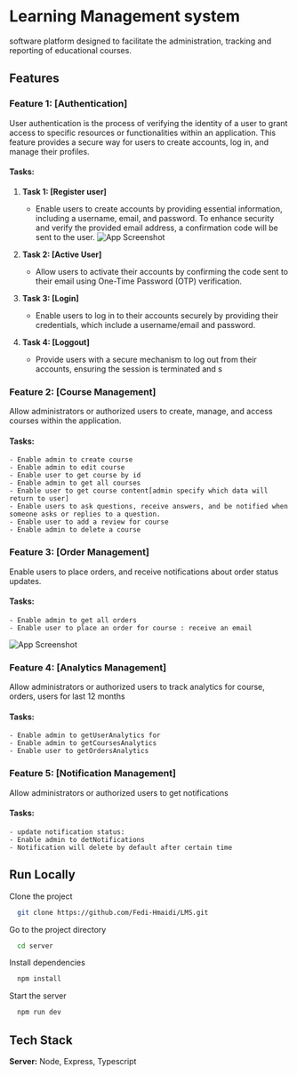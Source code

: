 # Learning Management system

software platform designed to facilitate the administration, tracking and reporting of educational courses.

## Features

### Feature 1: [Authentication]

User authentication is the process of verifying the identity of a user to grant access to specific resources or functionalities within an application. This feature provides a secure way for users to create accounts, log in, and manage their profiles.

#### Tasks:

1. **Task 1: [Register user]**
   - Enable users to create accounts by providing essential information, including a username, email, and password. To enhance security and verify the provided email address, a confirmation code will be sent to the user.
   ![App Screenshot](https://i.postimg.cc/y6RqHbjb/Screenshot-from-2024-01-28-11-23-35.png)


2. **Task 2: [Active User]**
   - Allow users to activate their accounts by confirming the code sent to their email using One-Time Password (OTP) verification.

3. **Task 3: [Login]**
   - Enable users to log in to their accounts securely by providing their credentials, which include a username/email and password.

3. **Task 4: [Loggout]**
   - Provide users with a secure mechanism to log out from their accounts, ensuring the session is terminated and s
   

### Feature 2: [Course Management]

Allow administrators or authorized users to create, manage, and access courses within the application.


#### Tasks:
    - Enable admin to create course 
    - Enable admin to edit course
    - Enable user to get course by id 
    - Enable admin to get all courses
    - Enable user to get course content[admin specify which data will return to user]
    - Enable users to ask questions, receive answers, and be notified when someone asks or replies to a question.
    - Enable user to add a review for course
    - Enable admin to delete a course

### Feature 3: [Order Management]

Enable users to place orders, and receive notifications about order status updates.


#### Tasks:
    - Enable admin to get all orders
    - Enable user to place an order for course : receive an email 
![App Screenshot](https://i.postimg.cc/W4ZPppcx/Screenshot-from-2024-01-28-12-42-41.png)


### Feature 4: [Analytics Management]

Allow administrators or authorized users to track analytics for course, orders, users
for last 12 months

#### Tasks:
    - Enable admin to getUserAnalytics for 
    - Enable admin to getCoursesAnalytics
    - Enable user to getOrdersAnalytics

### Feature 5: [Notification Management]

Allow administrators or authorized users to get notifications
#### Tasks:
    - update notification status:
    - Enable admin to detNotifications
    - Notification will delete by default after certain time 


## Run Locally

Clone the project

```bash
  git clone https://github.com/Fedi-Hmaidi/LMS.git
```

Go to the project directory

```bash
  cd server
```

Install dependencies

```bash
  npm install
```

Start the server

```bash
  npm run dev
```


## Tech Stack

**Server:** Node, Express, Typescript

